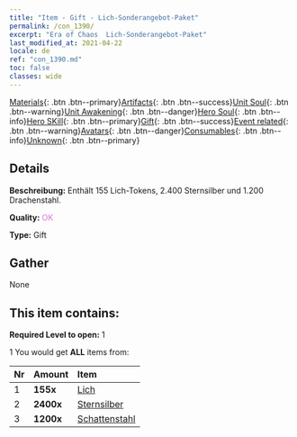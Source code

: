 ```yaml
---
title: "Item - Gift - Lich-Sonderangebot-Paket"
permalink: /con_1390/
excerpt: "Era of Chaos  Lich-Sonderangebot-Paket"
last_modified_at: 2021-04-22
locale: de
ref: "con_1390.md"
toc: false
classes: wide
---
```

 [Materials](/ItemsDE/){: .btn .btn--primary}[Artifacts](/ItemsDE/Artifacts/){: .btn .btn--success}[Unit Soul](/ItemsDE/UnitSoul/){: .btn .btn--warning}[Unit Awakening](/ItemsDE/UnitAwakening/){: .btn .btn--danger}[Hero Soul](/ItemsDE/HeroSoul/){: .btn .btn--info}[Hero SKill](/ItemsDE/HeroSkill/){: .btn .btn--primary}[Gift](/ItemsDE/Gift/){: .btn .btn--success}[Event related](/ItemsDE/Events/){: .btn .btn--warning}[Avatars](/ItemsDE/Avatars/){: .btn .btn--danger}[Consumables](/ItemsDE/Consumables/){: .btn .btn--info}[Unknown](/ItemsDE/Unknown/){: .btn .btn--primary}

## Details
 **Beschreibung:** Enthält 155 Lich-Tokens, 2.400 Sternsilber und 1.200 Drachenstahl.

 **Quality:** <span style="color: #DA70D6">OK</span>

 **Type:** Gift

## Gather

  None

## This item contains:

 **Required Level to open:** 1

 1 You would get **ALL** items  from:

  | Nr | Amount |     Item    |
  |:---|:-------|:------------|
  | 1 |  **155x** | [Lich](/ItemsDE/unt_212/) |  | 
  | 2 |  **2400x** | [Sternsilber](/ItemsDE/con_882/) |  | 
  | 3 |  **1200x** | [Schattenstahl](/ItemsDE/con_881/) |  | 
